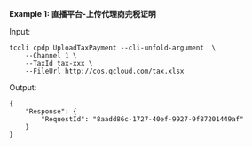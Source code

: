 **Example 1: 直播平台-上传代理商完税证明**



Input: 

```
tccli cpdp UploadTaxPayment --cli-unfold-argument  \
    --Channel 1 \
    --TaxId tax-xxx \
    --FileUrl http://cos.qcloud.com/tax.xlsx
```

Output: 
```
{
    "Response": {
        "RequestId": "8aadd86c-1727-40ef-9927-9f87201449af"
    }
}
```

